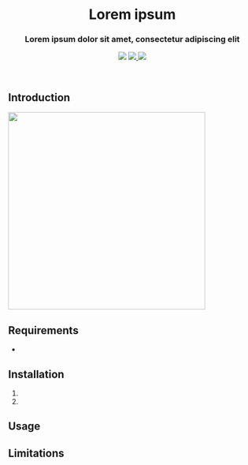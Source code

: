 <!-- Title -->
<h1 align='center'> Lorem ipsum </h1>


<!-- tag line -->
<h3 align='center'> Lorem ipsum dolor sit amet, consectetur adipiscing elit </h3>

<!-- tech stack badges ---------------------------------- -->
<p align='center'>
  <img src='https://img.shields.io/badge/javascript-white?style=flat&logo=javascript&logoColor=%23F7DF1E&labelColor=%23101010&color=%23101010' />
  <a href='https://expressjs.com'>
    <img src='https://img.shields.io/badge/express-black?style=flat&logo=express' />
  </a>
  <a href='https://sequelize.org'>
    <img src='https://img.shields.io/badge/sequelize-black?style=flat&logo=sequelize&logoColor=%2352B0E7' />
  </a>
</p>
<br/>

## Introduction

<img src='home_screen.png' width='400' />

## Requirements
- 

## Installation
1. 
2. 

## Usage


## Limitations


